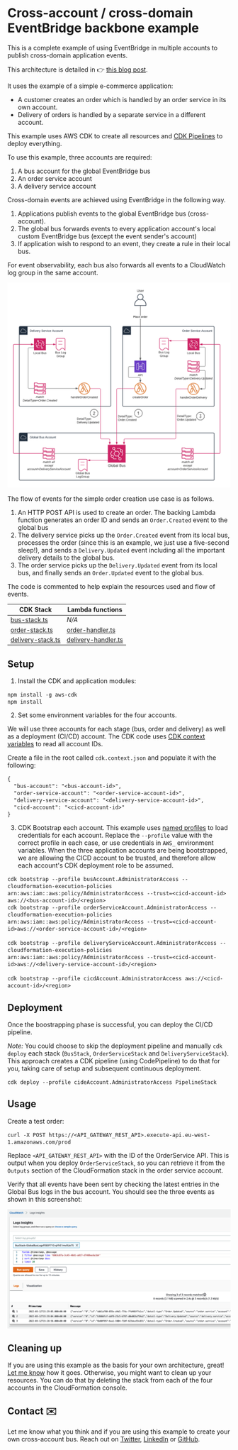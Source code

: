 # Cross-account / cross-domain EventBridge backbone example

This is a complete example of using EventBridge in multiple accounts to publish cross-domain application events.

This architecture is detailed in 👉 [this blog post](https://dev.to/eoinsha/how-to-use-eventbridge-as-a-cross-account-event-backbone-5fik).

It uses the example of a simple e-commerce application: 
* A customer creates an order which is handled by an order service in its own account.
* Delivery of orders is handled by a separate service in a different account. 

This example uses AWS CDK to create all resources and [CDK Pipelines](https://docs.aws.amazon.com/cdk/v2/guide/cdk_pipeline.html) to deploy everything.

To use this example, three accounts are required:

1. A bus account for the global EventBridge bus
2. An order service account
3. A delivery service account

Cross-domain events are achieved using EventBridge in the following way.
1. Applications publish events to the global EventBridge bus (cross-account).
2. The global bus forwards events to every application account's local custom EventBridge bus (except the event sender's account)
3. If application wish to respond to an event, they create a rule in their local bus.

For event observability, each bus also forwards all events to a CloudWatch log group in the same account.

![AWS architecture diagram](./local-global-eventbridge.png)

The flow of events for the simple order creation use case is as follows.

1. An HTTP POST API is used to create an order. The backing Lambda function generates an order ID and sends an `Order.Created` event to the global bus
2. The delivery service picks up the `Order.Created` event from its local bus, processes the order (since this is an example, we just use a five-second sleep!), and sends a `Delivery.Updated` event including all the important delivery details to the global bus.
3. The order service picks up the `Delivery.Updated` event from its local bus, and finally sends an `Order.Updated` event to the global bus.

The code is commented to help explain the resources used and flow of events.

| CDK Stack | Lambda functions |
|----------|----------------|
| [bus-stack.ts](./stacks/bus-stack.ts) | _N/A_ |
| [order-stack.ts](./stacks/order-stack.ts) | [order-handler.ts](./src/order-handler.ts) |
| [delivery-stack.ts](./stacks/delivery-stack.ts) | [delivery-handler.ts](./src/delivery-handler.ts) |

## Setup
1. Install the CDK and application modules:
```
npm install -g aws-cdk
npm install
```

2. Set some environment variables for the four accounts.

We will use three accounts for each stage (bus, order and delivery) as well as a deployment (CI/CD) account.
The CDK code uses [CDK context variables](https://docs.aws.amazon.com/cdk/v2/guide/context.html) to read all account IDs.

Create a file in the root called `cdk.context.json` and populate it with the following:
```
{
  "bus-account": "<bus-account-id>",
  "order-service-account": "<order-service-account-id>",
  "delivery-service-account": "<delivery-service-account-id>",
  "cicd-account": "<cicd-account-id>"
}
```

3. CDK Bootstrap each account. This example uses [named profiles](https://docs.aws.amazon.com/cli/latest/userguide/cli-configure-profiles.html) to load credentials for each account. Replace the `--profile` value with the correct profile in each case, or use credentials in `AWS_` environment variables.
When the three application accounts are being bootstrapped, we are allowing the CICD account to be trusted, and therefore allow each account's CDK deployment role to be assumed.

```
cdk bootstrap --profile busAccount.AdministratorAccess --cloudformation-execution-policies arn:aws:iam::aws:policy/AdministratorAccess --trust=<cicd-account-id> aws://<bus-account-id>/<region>
cdk bootstrap --profile orderServiceAccount.AdministratorAccess --cloudformation-execution-policies arn:aws:iam::aws:policy/AdministratorAccess --trust=<cicd-account-id>aws://<order-service-account-id>/<region>

cdk bootstrap --profile deliveryServiceAccount.AdministratorAccess --cloudformation-execution-policies arn:aws:iam::aws:policy/AdministratorAccess --trust=<cicd-account-id>aws://<delivery-service-account-id>/<region>

cdk bootstrap --profile cicdAccount.AdministratorAccess aws://<cicd-account-id>/<region>
```

## Deployment
Once the boostrapping phase is successful, you can deploy the CI/CD pipeline.

_Note:_ You could choose to skip the deployment pipeline and manually `cdk deploy` each stack (`BusStack`, `OrderServiceStack` and `DeliveryServiceStack`). This approach creates a CDK pipeline (using CodePipeline) to do that for you, taking care of setup and subsequent continuous deployment.

```
cdk deploy --profile cideAccount.AdministratorAccess PipelineStack
```

## Usage
Create a test order:
```
curl -X POST https://<API_GATEWAY_REST_API>.execute-api.eu-west-1.amazonaws.com/prod
```
Replace `<API_GATEWAY_REST_API>` with the ID of the OrderService API. This is output when you deploy `OrderServiceStack`, so you can retrieve it from the `Outputs` section of the CloudFormation stack in the order service account.

Verify that all events have been sent by checking the latest entries in the Global Bus logs in the bus account. You should see the three events as shown in this screenshot:

![CloudWatch Logs Insights showing the three events in the global bus log](./global-bus-logs.png)

## Cleaning up
If you are using this example as the basis for your own architecture, great! [Let me know](#contact) how it goes.
Otherwise, you might want to clean up your resources. You can do that by deleting the stack from each of the four accounts in the CloudFormation console.

## Contact ✉️
Let me know what you think and if you are using this example to create your own cross-account bus. Reach out on [Twitter](https://twitter.com/eoins), [LinkedIn](https://www.linkedin.com/in/eoins/) or [GitHub](https://github.com/eoinsha).